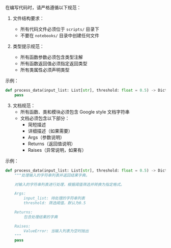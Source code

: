 在编写代码时，请严格遵循以下规范：

1. 文件结构要求：
    - 所有代码文件必须位于 `scripts/` 目录下
    - 不要在 `notebooks/` 目录中创建任何文件

2. 类型提示规范：
    - 所有函数参数必须包含类型注解
    - 所有函数返回值必须指定返回类型
    - 所有类属性必须声明类型

示例：
```python
def process_data(input_list: List[str], threshold: float = 0.5) -> Dict[str, Any]:
    pass
```

3. 文档规范：
    - 所有函数、类和模块必须包含 Google style 文档字符串
    - 文档必须包含以下部分：
        - 简短描述
        - 详细描述（如果需要）
        - Args（参数说明）
        - Returns（返回值说明）
        - Raises（异常说明，如果有） 

示例：
```python
def process_data(input_list: List[str], threshold: float = 0.5) -> Dict[str, Any]:
    """处理输入的字符串列表并返回结果字典。

    对输入的字符串列表进行处理，根据阈值筛选并转换为指定格式。

    Args:
        input_list: 待处理的字符串列表
        threshold: 筛选阈值，默认为0.5

    Returns:
        包含处理结果的字典

    Raises:
        ValueError: 当输入列表为空时抛出
    """
    pass
```